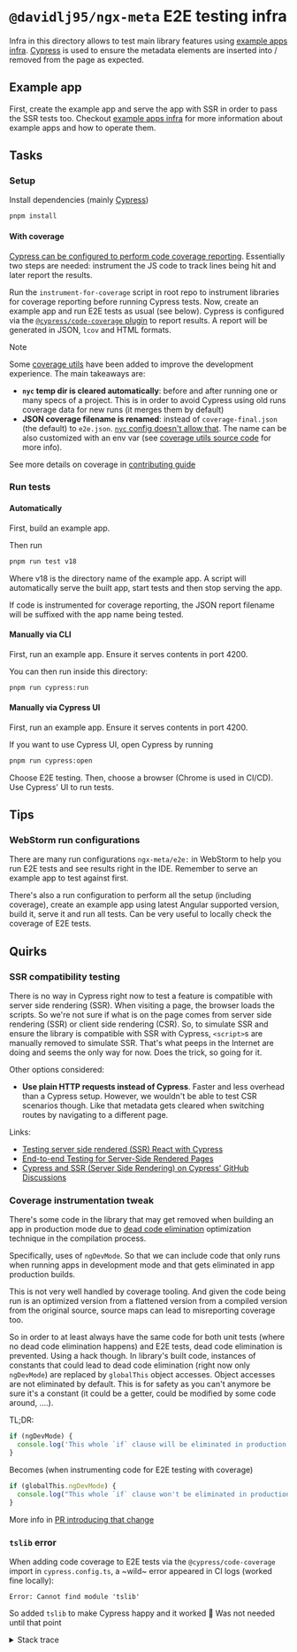 # `@davidlj95/ngx-meta` E2E testing infra

Infra in this directory allows to test main library features using [example apps infra]. [Cypress] is used to ensure the metadata elements are inserted into / removed from the page as expected.

[Cypress]: https://www.cypress.io/
[example apps infra]: ../example-apps/README.md

## Example app

First, create the example app and serve the app with SSR in order to pass the SSR tests too.
Checkout [example apps infra] for more information about example apps and how to operate them.

## Tasks

### Setup

Install dependencies (mainly [Cypress])

```sh
pnpm install
```

#### With coverage

[Cypress can be configured to perform code coverage reporting](https://docs.cypress.io/guides/tooling/code-coverage#What-youll-learn). Essentially two steps are needed: instrument the JS code to track lines being hit and later report the results.

Run the `instrument-for-coverage` script in root repo to instrument libraries for coverage reporting before running Cypress tests. Now, create an example app and run E2E tests as usual (see below). Cypress is configured via the [`@cypress/code-coverage` plugin](https://github.com/cypress-io/code-coverage) to report results. A report will be generated in JSON, `lcov` and HTML formats.

> [!NOTE]
> Some [coverage utils] have been added to improve the development experience. The main takeaways are:
>
> - **`nyc` temp dir is cleared automatically**: before and after running one or many specs of a project. This is in order to avoid Cypress using old runs coverage data for new runs (it merges them by default)
> - **JSON coverage filename is renamed**: instead of `coverage-final.json` (the default) to `e2e.json`. [`nyc` config doesn't allow that](https://github.com/istanbuljs/nyc/issues/1150). The name can be also customized with an env var (see [coverage utils source code][coverage utils] for more info).

[coverage utils]: ./cypress/support/coverage.ts

See more details on coverage in [contributing guide](../../../CONTRIBUTING.md#coverage)

### Run tests

#### Automatically

First, build an example app.

Then run

```sh
pnpm run test v18
```

Where v18 is the directory name of the example app. A script will automatically serve the built app, start tests and then stop serving the app.

If code is instrumented for coverage reporting, the JSON report filename will be suffixed with the app name being tested.

#### Manually via CLI

First, run an example app. Ensure it serves contents in port 4200.

You can then run inside this directory:

```sh
pnpm run cypress:run
```

#### Manually via Cypress UI

First, run an example app. Ensure it serves contents in port 4200.

If you want to use Cypress UI, open Cypress by running

```sh
pnpm run cypress:open
```

Choose E2E testing. Then, choose a browser (Chrome is used in CI/CD). Use Cypress' UI to run tests.

## Tips

### WebStorm run configurations

There are many run configurations `ngx-meta/e2e:` in WebStorm to help you run E2E tests and see results right in the IDE. Remember to serve an example app to test against first.

There's also a run configuration to perform all the setup (including coverage), create an example app using latest Angular supported version, build it, serve it and run all tests. Can be very useful to locally check the coverage of E2E tests.

## Quirks

### SSR compatibility testing

There is no way in Cypress right now to test a feature is compatible with server side rendering (SSR). When visiting a page, the browser loads the scripts. So we're not sure if what is on the page comes from server side rendering (SSR) or client side rendering (CSR). So, to simulate SSR and ensure the library is compatible with SSR with Cypress, `<script>`s are manually removed to simulate SSR. That's what peeps in the Internet are doing and seems the only way for now. Does the trick, so going for it.

Other options considered:

- **Use plain HTTP requests instead of Cypress**. Faster and less overhead than a Cypress setup. However, we wouldn't be able to test CSR scenarios though. Like that metadata gets cleared when switching routes by navigating to a different page.

Links:

- [Testing server side rendered (SSR) React with Cypress](https://blog.simonireilly.com/posts/server-side-rendering-tests-in-cypress/)
- [End-to-end Testing for Server-Side Rendered Pages](https://glebbahmutov.com/blog/ssr-e2e/)
- [Cypress and SSR (Server Side Rendering) on Cypress' GitHub Discussions](https://github.com/cypress-io/cypress/discussions/26595)

### Coverage instrumentation tweak

There's some code in the library that may get removed when building an app in production mode due to [dead code elimination](https://en.wikipedia.org/wiki/Dead-code_elimination) optimization technique in the compilation process.

Specifically, uses of `ngDevMode`. So that we can include code that only runs when running apps in development mode and that gets eliminated in app production builds.

This is not very well handled by coverage tooling. And given the code being run is an optimized version from a flattened version from a compiled version from the original source, source maps can lead to misreporting coverage too.

So in order to at least always have the same code for both unit tests (where no dead code elimination happens) and E2E tests, dead code elimination is prevented. Using a hack though. In library's built code, instances of constants that could lead to dead code elimination (right now only `ngDevMode`) are replaced by `globalThis` object accesses. Object accesses are not eliminated by default. This is for safety as you can't anymore be sure it's a constant (it could be a getter, could be modified by some code around, ....).

TL;DR:

```typescript
if (ngDevMode) {
  console.log('This whole `if` clause will be eliminated in production builds')
}
```

Becomes (when instrumenting code for E2E testing with coverage)

```typescript
if (globalThis.ngDevMode) {
  console.log("This whole `if` clause won't be eliminated in production builds")
}
```

More info in [PR introducing that change](https://github.com/davidlj95/ngx/pull/732)

### `tslib` error

When adding code coverage to E2E tests via the `@cypress/code-coverage` import in `cypress.config.ts`, a ~wild~ error appeared in CI logs (worked fine locally):

```text
Error: Cannot find module 'tslib'
```

So added `tslib` to make Cypress happy and it worked 🤷 Was not needed until that point

<details>
<summary>Stack trace</summary>
<pre>
Opening Cypress...

DevTools listening on ws://127.0.0.1:35039/devtools/browser/614fb154-3ca4-4c24-aa4f-87508a1617d2
Missing baseUrl in compilerOptions. tsconfig-paths will be skipped
Your configFile is invalid: /home/runner/work/ngx/ngx/projects/ngx-meta/e2e/cypress.config.ts

It threw an error when required, check the stack trace below:

Error: Cannot find module 'tslib'
Require stack:

- /home/runner/work/ngx/ngx/projects/ngx-meta/e2e/cypress.config.ts
- /home/runner/.cache/Cypress/13.13.0/Cypress/resources/app/node_modules/@packages/server/lib/plugins/child/run_require_async_child.js
- /home/runner/.cache/Cypress/13.13.0/Cypress/resources/app/node_modules/@packages/server/lib/plugins/child/require_async_child.js
at Function.Module.\_resolveFilename (node:internal/modules/cjs/loader:1145:15)
at Function.Module.\_resolveFilename.sharedData.moduleResolveFilenameHook.installedValue [as _resolveFilename] (/home/runner/.cache/Cypress/13.13.0/Cypress/resources/app/node_modules/@cspotcode/source-map-support/source-map-support.js:811:30)
at Function.Module.\_load (node:internal/modules/cjs/loader:986:27)
at Module.require (node:internal/modules/cjs/loader:1233:19)
at require (node:internal/modules/helpers:179:18)
at Object.<anonymous> (/home/runner/work/ngx/ngx/projects/ngx-meta/e2e/cypress.config.ts:3:17)
at Module.\_compile (node:internal/modules/cjs/loader:1358:14)
at Module.m.\_compile (/home/runner/.cache/Cypress/13.13.0/Cypress/resources/app/node_modules/ts-node/dist/index.js:857:29)
at Module.\_extensions..js (node:internal/modules/cjs/loader:1416:10)
at Object.require.extensions.<computed> [as .ts] (/home/runner/.cache/Cypress/13.13.0/Cypress/resources/app/node_modules/ts-node/dist/index.js:859:16)
at Module.load (node:internal/modules/cjs/loader:1208:32)
at Function.Module.\_load (node:internal/modules/cjs/loader:1024:12)
at Module.require (node:internal/modules/cjs/loader:1233:19)
at require (node:internal/modules/helpers:179:18)
at loadFile (/home/runner/.cache/Cypress/13.13.0/Cypress/resources/app/node_modules/@packages/server/lib/plugins/child/run_require_async_child.js:89:14)
at EventEmitter.<anonymous> (/home/runner/.cache/Cypress/13.13.0/Cypress/resources/app/node_modules/@packages/server/lib/plugins/child/run_require_async_child.js:116:38)
Test run failed, code 1
More information might be available above
Cypress module has returned the following error message:
Could not find Cypress test run results
Error: Could not find Cypress test run results
</pre>
</details>

